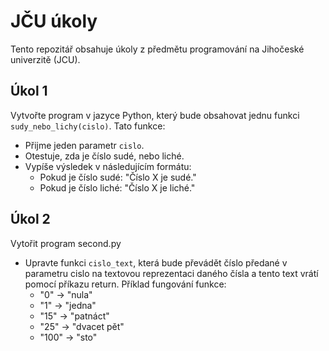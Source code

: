 
# JČU úkoly 

Tento repozitář obsahuje úkoly z předmětu programování na Jihočeské univerzitě (JCU).

## Úkol 1

Vytvořte program v jazyce Python, který bude obsahovat jednu funkci `sudy_nebo_lichy(cislo)`. Tato funkce:
- Přijme jeden parametr `cislo`.
- Otestuje, zda je číslo sudé, nebo liché.
- Vypíše výsledek v následujícím formátu:
  - Pokud je číslo sudé: "Číslo X je sudé."
  - Pokud je číslo liché: "Číslo X je liché."

## Úkol 2 

Vytořit program second.py
- Upravte funkci `cislo_text`, která bude převádět číslo předané v parametru cislo na textovou reprezentaci daného čísla a tento text vrátí pomocí příkazu return. Příklad fungování funkce:
  - "0" -> "nula"
  - "1" -> "jedna"
  - "15" -> "patnáct"
  - "25" -> "dvacet pět"
  - "100" -> "sto"
     